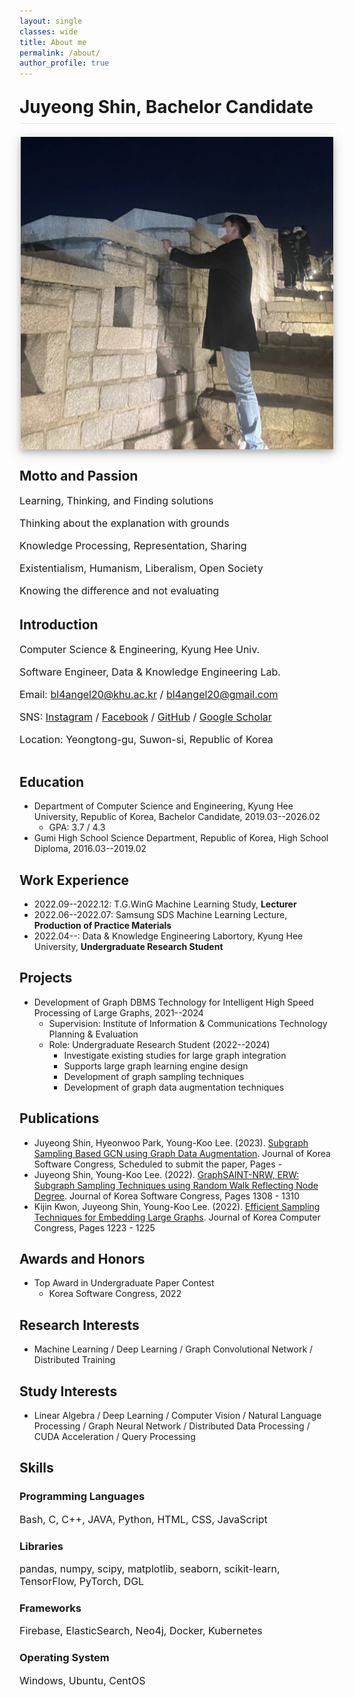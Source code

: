 ```yaml
---
layout: single
classes: wide
title: About me
permalink: /about/
author_profile: true
---
```


<html>
<head>
    <style>
        .container_ {
            display: flex;
            flex-direction: column;
        }
        .image-container_ {
            margin: 0 auto 20px auto;
            text-align: center;
        }
        .text-container_ {
            width: 100%;
        }
        h1.large_ {
            display: block;
        }
        h1.small_ {
            display: none;
        }
        img.large {
            display: none;
            width: 500px;
        }
        img.small {
            box-shadow: 0 4px 8px 0 rgba(0, 0, 0, 0.2), 0 6px 20px 0 rgba(0, 0, 0, 0.19);
            display: block;
            width: 500px;
        }
        .page__content p {
            margin-top: 0.1em;
            margin-bottom: 0.2em;
        }
        p {
            font-size: 16px;
        }
        @media (max-width: 767px) {
            h1.large_ {
                display: none;
            }
            h1.small_ {
                display: block;
            }
        }
        @media (min-width: 1080px) {
            .container_ {
                flex-direction: row;
            }
            .image-container_ {
                width: 380px;
                margin-left: 20px;
                margin-right: 20px;
                margin-bottom: 0px;
            }
            .text-container_ {
                width: calc(100% - 370px);
            }
            h1.large_ {
                display: block;
            }
            h1.small_ {
                display: none;
            }
            img.large {
                box-shadow: 0 4px 8px 0 rgba(0, 0, 0, 0.2), 0 6px 20px 0 rgba(0, 0, 0, 0.19);
                display: block;
                width: 400px;
            }
            img.small {
                display: none;
                width: 400px;
            }
            .page__content p {
                margin-top: 0.2em;
                margin-bottom: 0.4em;
            }
            p {
                font-size: 20px;
            }
        }
    </style>
</head>
<body>
    <div style="margin-bottom: 1.5em; border-bottom: 1px solid rgba(0, 0, 0, 0.1)">
        <h1 class = "small_" style="margin-top: 1em; margin-bottom: 0.3em">Juyeong Shin,<br>Bachelor Candidate</h1>
        <h1 class = "large_" style="margin-top: 1em; margin-bottom: 0.3em">Juyeong Shin, Bachelor Candidate</h1>
    </div>
    <div class="container_">
        <div class="image-container_">
            <a href="../assets/images/hidden_image.jpg">
                <img class="large" src="../assets/images/profile_image.jpg">
                <img class="small" src="../assets/images/profile_image_small.jpg">
            </a>
        </div>
        <div class="text-container_">
            <h2 style="margin-top: 0.5em">Motto and Passion</h2>
            <p>Learning, Thinking, and Finding solutions</p>
            <p>Thinking about the explanation with grounds</p>
            <p>Knowledge Processing, Representation, Sharing</p>
            <p>Existentialism, Humanism, Liberalism, Open Society</p>
            <p>Knowing the difference and not evaluating</p>
            <h2 style="margin-top: 1.5em">Introduction</h2>
            <p>Computer Science &amp; Engineering, Kyung Hee Univ.</p>
            <p>Software Engineer, Data &amp; Knowledge Engineering Lab.</p>
            <p>Email: <a href="mailto:bl4angel20@khu.ac.kr">bl4angel20@khu.ac.kr</a> / <a href="mailto:bl4angel20@gmail.com">bl4angel20@gmail.com</a></p>
            <p>SNS: <a href="https://instagram.com/meong_ju0o0">Instagram</a> / <a href="https://facebook.com/meongju0o0">Facebook</a> / <a href="https://github.com/meongju0o0">GitHub</a> / <a href="https://scholar.google.com/citations?user=ND0oIHUAAAAJ&hl=ko">Google Scholar</a></p>
            <p>Location: Yeongtong-gu, Suwon-si, Republic of Korea</p>
        </div>
    </div>
</body>
</html>

## Education
* Department of Computer Science and Engineering, Kyung Hee University, Republic of Korea, Bachelor Candidate, 2019.03--2026.02
    - GPA: 3.7 / 4.3
* Gumi High School Science Department, Republic of Korea, High School Diploma, 2016.03--2019.02

## Work Experience
* 2022.09--2022.12: T.G.WinG Machine Learning Study, **Lecturer**
* 2022.06--2022.07: Samsung SDS Machine Learning Lecture, **Production of Practice Materials**
* 2022.04--: Data & Knowledge Engineering Labortory, Kyung Hee University, **Undergraduate Research Student**

## Projects
* Development of Graph DBMS Technology for Intelligent High Speed Processing of Large Graphs, 2021--2024
    - Supervision: Institute of Information & Communications Technology Planning & Evaluation
    - Role: Undergraduate Research Student (2022--2024)
        - Investigate existing studies for large graph integration
        - Supports large graph learning engine design
        - Development of graph sampling techniques
        - Development of graph data augmentation techniques

## Publications
* Juyeong Shin, Hyeonwoo Park, Young-Koo Lee. (2023). [Subgraph Sampling Based GCN using Graph Data Augmentation](). Journal of Korea Software Congress, Scheduled to submit the paper, Pages -
* Juyeong Shin, Young-Koo Lee. (2022). [GraphSAINT-NRW, ERW: Subgraph Sampling Techniques using Random Walk Reflecting Node Degree](https://www.dbpia.co.kr/journal/articleDetail?nodeId=NODE11224420). Journal of Korea Software Congress, Pages 1308 - 1310
* Kijin Kwon, Juyeong Shin, Young-Koo Lee. (2022). [Efficient Sampling Techniques for Embedding Large Graphs](https://www.dbpia.co.kr/journal/articleDetail?nodeId=NODE11113618#). Journal of Korea Computer Congress, Pages 1223 - 1225

## Awards and Honors
* Top Award in Undergraduate Paper Contest
    * Korea Software Congress, 2022

## Research Interests
* Machine Learning / Deep Learning / Graph Convolutional Network / Distributed Training

## Study Interests
* Linear Algebra / Deep Learning / Computer Vision / Natural Language Processing / Graph Neural Network / Distributed Data Processing / CUDA Acceleration / Query Processing

## Skills
### Programming Languages
Bash, C, C++, JAVA, Python, HTML, CSS, JavaScript

### Libraries
pandas, numpy, scipy, matplotlib, seaborn, scikit-learn, TensorFlow, PyTorch, DGL

### Frameworks
Firebase, ElasticSearch, Neo4j, Docker, Kubernetes

### Operating System
Windows, Ubuntu, CentOS
